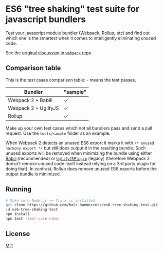 # ES6 "tree shaking" test suite for javascript bundlers

<!-- 
[![NPM Version][npm-badge]][npm]
[![Build Status][travis-badge]][travis]
[![Test Coverage][coveralls-badge]][coveralls] -->

Test your javascript module bundler (Webpack, Rollup, etc) and find out which one is the smartest when it comes to intelligently eliminating unused code.

See the [original discussion in `webpack` repo](https://github.com/webpack/webpack/issues/2867)

## Comparison table

This is the test cases comparison table: `✓` means the test passes.

| Bundler              | "sample" |
|----------------------|----------|
| Webpack 2 + Babili   |     ✓    |
| Webpack 2 + UglifyJS |     ✓    |
| Rollup               |     ✓    |

Make up your own test cases which not all bundlers pass and send a pull request. Use the `tests/sample` folder as an example.

When Webpack 2 detects an unused ES6 export it marks it with `/* unused harmony export */` but still does output it in the resulting bundle. Such unused exports will be removed when minimizing the bundle using either [Babili](https://github.com/webpack-contrib/babili-webpack-plugin) (recommended) or [`UglifyJSPlugin`](https://github.com/webpack-contrib/uglifyjs-webpack-plugin) (legacy) (therefore Webpack 2 doesn't remove unused code itself instead relying on a 3rd party plugin for doing that). In contrast, Rollup does remove unused ES6 exports before the output bundle is minimized.

## Running

```sh
# Make sure Node.js >= 7.x.x is installed
git clone https://github.com/halt-hammerzeit/es6-tree-shaking-test.git
cd es6-tree-shaking-test
npm install
npm test [test-case-name]
```

## License

[MIT](LICENSE)

[npm]: https://www.npmjs.org/package/universal-webpack
[npm-badge]: https://img.shields.io/npm/v/universal-webpack.svg?style=flat-square

[travis]: https://travis-ci.org/halt-hammerzeit/universal-webpack
[travis-badge]: https://img.shields.io/travis/halt-hammerzeit/universal-webpack/master.svg?style=flat-square

[coveralls]: https://coveralls.io/r/halt-hammerzeit/universal-webpack?branch=master
[coveralls-badge]: https://img.shields.io/coveralls/halt-hammerzeit/universal-webpack/master.svg?style=flat-square
